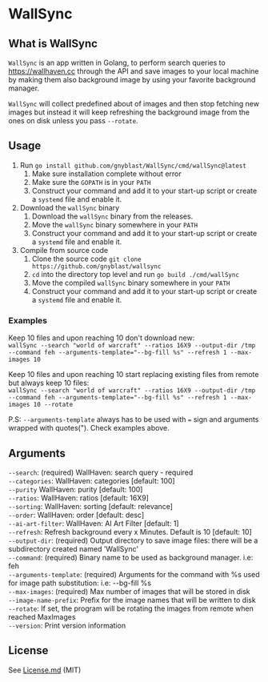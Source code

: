 # WallSync

## What is WallSync

`WallSync` is an app written in Golang, to perform search queries to <https://wallhaven.cc> through the API and save images to your local machine by making them also background image by using your favorite background manager.

`WallSync` will collect predefined about of images and then stop fetching new images but instead it will keep refreshing the background image from the ones on disk unless you pass `--rotate`.

## Usage

1. Run `go install github.com/gnyblast/WallSync/cmd/wallSync@latest`
    1. Make sure installation complete without error
    2. Make sure the `GOPATH` is in your `PATH`
    3. Construct your command and add it to your start-up script or create a `systemd` file and enable it.
2. Download the `wallSync` binary
    1. Download the `wallSync` binary from the releases.
    2. Move the `wallSync` binary somewhere in your `PATH`
    3. Construct your command and add it to your start-up script or create a `systemd` file and enable it.
3. Compile from source code
    1. Clone the source code `git clone https://github.com/gnyblast/wallsync`
    2. `cd` into the directory top level and run `go build ./cmd/wallSync`
    3. Move the compiled `wallSync` binary somewhere in your `PATH`
    4. Construct your command and add it to your start-up script or create a `systemd` file and enable it.

### Examples

Keep 10 files and upon reaching 10 don't download new:\
`wallSync --search "world of warcraft" --ratios 16X9 --output-dir /tmp --command feh --arguments-template="--bg-fill %s" --refresh 1 --max-images 10`

Keep 10 files and upon reaching 10 start replacing existing files from remote but always keep 10 files:\
`wallSync --search "world of warcraft" --ratios 16X9 --output-dir /tmp --command feh --arguments-template="--bg-fill %s" --refresh 1 --max-images 10 --rotate`

P.S: `--arguments-template` always has to be used with `=` sign and arguments wrapped with quotes("). Check examples above.

## Arguments

`--search`: (required) WallHaven: search query - required\
`--categories`: WallHaven: categories [default: 100]\
`--purity` WallHaven: purity [default: 100]\
`--ratios`: WallHaven: ratios [default: 16X9]\
`--sorting`: WallHaven: sorting [default: relevance]\
`--order`: WallHaven: order [default: desc]\
`--ai-art-filter`: WallHaven: AI Art Filter [default: 1]\
`--refresh`: Refresh background every x Minutes. Default is 10 [default: 10]\
`--output-dir`: (required) Output directory to save image files: there will be a subdirectory created named 'WallSync'\
`--command`: (required) Binary name to be used as background manager. i.e: feh\
`--arguments-template`: (required) Arguments for the command with %s used for image path substitution: i.e: --bg-fill %s\
`--max-images`: (required) Max number of images that will be stored in disk\
`--image-name-prefix`: Prefix for the image names that will be written to disk\
`--rotate`: If set, the program will be rotating the images from remote when reached MaxImages\
`--version`: Print version information

## License

See [License.md](License.md) (MIT)
